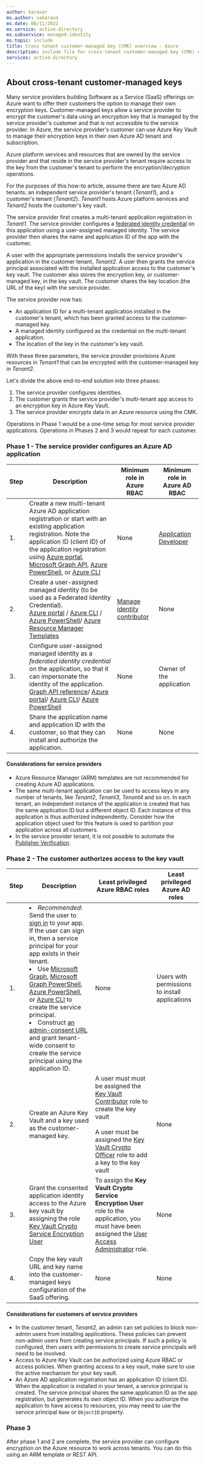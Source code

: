 ```yaml
---
author: karavar
ms.author: vakarand
ms.date: 08/11/2022
ms.service: active-directory
ms.subservice: managed-identity
ms.topic: include
title: Cross tenant customer-managed key (CMK) overview - Azure
description: include file for cross-tenant customer-managed key (CMK) overview
services: active-directory
---
```


## About cross-tenant customer-managed keys

Many service providers building Software as a Service (SaaS) offerings on Azure want to offer their customers the option to manage their own encryption keys. Customer-managed keys allow a service provider to encrypt the customer's data using an encryption key that is managed by the service provider's customer and that is not accessible to the service provider. In Azure, the service provider's customer can use Azure Key Vault to manage their encryption keys in their own Azure AD tenant and subscription.

Azure platform services and resources that are owned by the service provider and that reside in the service provider's tenant require access to the key from the customer's tenant to perform the encryption/decryption operations.

For the purposes of this how-to article, assume there are two Azure AD tenants: an independent service provider's tenant (*Tenant1*), and a customer's tenant (*Tenant2*). *Tenant1* hosts Azure platform services and *Tenant2* hosts the customer's key vault.

The service provider first creates a multi-tenant application registration in *Tenant1*. The service provider configures a [federated identity credential](/azure/active-directory/develop/workload-identity-federation-create-trust-managed-identity-as-credential) on this application using a user-assigned managed identity. The service provider then shares the name and application ID of the app with the customer.

A user with the appropriate permissions installs the service provider's application in the customer tenant, *Tenant2*. A user then grants the service principal associated with the installed application access to the customer's key vault. The customer also stores the encryption key, or customer-managed key, in the key vault. The customer shares the key location (the URL of the key) with the service provider.

The service provider now has:

- An application ID for a multi-tenant application installed in the customer's tenant, which has been granted access to the customer-managed key.
- A managed identity configured as the credential on the multi-tenant application.
- The location of the key in the customer's key vault.

With these three parameters, the service provider provisions Azure resources in *Tenant1* that can be encrypted with the customer-managed key in *Tenant2*.

Let's divide the above end-to-end solution into three phases:

1. The service provider configures identities.
2. The customer grants the service provider's multi-tenant app access to an encryption key in Azure Key Vault.
3. The service provider encrypts data in an Azure resource using the CMK.

Operations in Phase 1 would be a one-time setup for most service provider applications. Operations in Phases 2 and 3 would repeat for each customer.

### Phase 1 - The service provider configures an Azure AD application

| Step | Description | Minimum role in Azure RBAC | Minimum role in Azure AD RBAC |
| -- | ----------------------------------- | -------------- | --------------|
| 1. | Create a new multi-tenant Azure AD application registration or start with an existing application registration. Note the application ID (client ID) of the application registration using [Azure portal](/azure/active-directory/develop/quickstart-register-app), [Microsoft Graph API](/graph/api/application-post-applications), [Azure PowerShell](/powershell/module/azuread/new-azureadapplication), or [Azure CLI](/cli/azure/ad/app#az_ad_app_create)| None | [Application Developer](/azure/active-directory/roles/permissions-reference.md#application-developer) |
| 2. | Create a user-assigned managed identity (to be used as a Federated Identity Credential). <br> [Azure portal](/azure/active-directory/managed-identities-azure-resources/how-manage-user-assigned-managed-identities?pivots=identity-mi-methods-azp&preserve-view=true) / [Azure CLI](/azure/active-directory/managed-identities-azure-resources/how-manage-user-assigned-managed-identities?pivots=identity-mi-methods-azcli&preserve-view=true) / [Azure PowerShell](/azure/active-directory/managed-identities-azure-resources/how-manage-user-assigned-managed-identities?pivots=identity-mi-methods-powershell&preserve-view=true)/ [Azure Resource Manager Templates](/azure/active-directory/managed-identities-azure-resources/how-manage-user-assigned-managed-identities?pivots=identity-mi-methods-arm&preserve-view=true) | [Manage identity contributor](/azure/role-based-access-control/built-in-roles.md#managed-identity-contributor&preserve-view=true) | None |
| 3. | Configure user-assigned managed identity as a *federated identity credential* on the application, so that it can impersonate the identity of the application. <br> [Graph API reference](https://aka.ms/fedcredentialapi)/ [Azure portal](/azure/active-directory/develop/workload-identity-federation-create-trust-managed-identity-as-credential)/ [Azure CLI](/azure/active-directory/develop/workload-identity-federation-create-trust-managed-identity-as-credential)/ [Azure PowerShell](/azure/active-directory/develop/workload-identity-federation-create-trust-managed-identity-as-credential) | None | Owner of the application |
| 4. | Share the application name and application ID with the customer, so that they can install and authorize the application. | None | None|

#### Considerations for service providers

- Azure Resource Manager (ARM) templates are not recommended for creating Azure AD applications.
- The same multi-tenant application can be used to access keys in any number of tenants, like *Tenant2*, *Tenant3*, *Tenant4* and so on. In each tenant, an independent instance of the application is created that has the same application ID but a different object ID. Each instance of this application is thus authorized independently. Consider how the application object used for this feature is used to partition your application across all customers.
- In the service provider tenant, it is not possible to automate the [Publisher Verification](../articles/active-directory/develop/publisher-verification-overview.md).

### Phase 2 - The customer authorizes access to the key vault

| Step | Description | Least privileged Azure RBAC roles | Least privileged Azure AD roles |
| -- | ----------------------------------- | -------------- | --------------|
| 1. | <li><i>Recommended</i>: Send the user to [sign in](/azure/active-directory/develop/scenario-web-app-sign-user-overview?tabs=aspnetcore) to your app. If the user can sign in, then a service principal for your app exists in their tenant. </li><li>Use [Microsoft Graph](/graph/api/serviceprincipal-post-serviceprincipals), [Microsoft Graph PowerShell](/powershell/module/microsoft.graph.applications/new-mgserviceprincipal?view=graph-powershell-beta&preserve-view=true), [Azure PowerShell](/powershell/module/az.resources/new-azadserviceprincipal), or [Azure CLI](/cli/azure/ad/sp#az-ad-sp-create) to create the service principal. </li><li>Construct [an admin-consent URL](../articles/active-directory/manage-apps/grant-admin-consent.md#construct-the-url-for-granting-tenant-wide-admin-consent) and grant tenant-wide consent to create the service principal using the application ID. | None | Users with permissions to install applications |
| 2. | Create an Azure Key Vault and a key used as the customer-managed key. | A user must must be assigned the [Key Vault Contributor](../articles/role-based-access-control/built-in-roles.md#key-vault-contributor) role to create the key vault<br /><br /> A user must be assigned the [Key Vault Crypto Officer](../articles/role-based-access-control/built-in-roles.md#key-vault-crypto-officer) role to add a key to the key vault | None |
| 3. | Grant the consented application identity access to the Azure key vault by assigning the role [Key Vault Crypto Service Encryption User](/azure/key-vault/general/rbac-guide?tabs=azure-cli#azure-built-in-roles-for-key-vault-data-plane-operations&preserve-view=true) | To assign the **Key Vault Crypto Service Encryption User** role to the application, you must have been assigned the [User Access Administrator](../articles/role-based-access-control/built-in-roles.md#user-access-administrator) role. | None |
| 4. | Copy the key vault URL and key name into the customer-managed keys configuration of the SaaS offering.| None| None|

#### Considerations for customers of service providers

- In the customer tenant, *Tenant2*, an admin can set policies to block non-admin users from installing applications. These policies can prevent non-admin users from creating service principals. If such a policy is configured, then users with permissions to create service principals will need to be involved.
- Access to Azure Key Vault can be authorized using Azure RBAC or access policies. When granting access to a key vault, make sure to use the active mechanism for your key vault.
- An Azure AD application registration has an application ID (client ID). When the application is installed in your tenant, a service principal is created. The service principal shares the same application ID as the app registration, but generates its own object ID. When you authorize the application to have access to resources, you may need to use the service principal `Name` or `ObjectID` property.

### Phase 3

After phase 1 and 2 are complete, the service provider can configure encryption on the Azure resource to work across tenants. You can do this using an ARM template or REST API.
